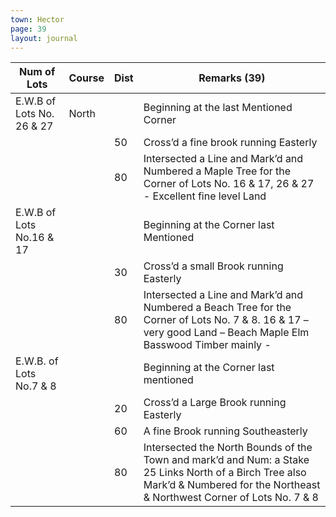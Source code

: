 ```yaml
---
town: Hector
page: 39
layout: journal
---
```


| Num of Lots | Course | Dist | Remarks (39) |
|-|-|-|-|
| E.W.B of Lots No. 26 & 27 | North | | Beginning at the last Mentioned Corner |
| | | 50 | Cross’d a fine brook running Easterly |
| | | 80 | Intersected a Line and Mark’d and Numbered a Maple Tree for the Corner of Lots No. 16 & 17, 26 & 27 - Excellent fine level Land |
| E.W.B of Lots No.16 & 17 | | | Beginning at the Corner last Mentioned |
| | | 30 | Cross’d a small Brook running Easterly |
| | | 80 | Intersected a Line and Mark’d and Numbered a Beach Tree for the Corner of Lots No. 7 & 8. 16 & 17 – very good Land – Beach Maple Elm Basswood Timber mainly - |
| E.W.B. of Lots No.7 & 8 | | | Beginning at the Corner last mentioned |
| | | 20 | Cross’d a Large Brook running Easterly |
| | | 60 | A fine Brook running Southeasterly |
| | | 80 | Intersected the North Bounds of the Town and mark’d and Num: a Stake 25 Links North of a Birch Tree also Mark’d & Numbered for the Northeast & Northwest Corner of Lots No. 7 & 8 |
